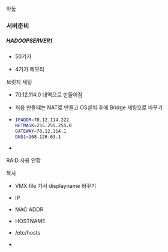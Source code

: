 하둡 



### 서버준비 

##### HADOOPSERVER1

- 50기가

- 4기가 메모리

브릿지 세팅 

- 70.12.114.0 대역으로 만들어짐

- 처음 만들때는 NAT로 만들고 OS설치 후에 Bridge 세팅으로 바꾸기

- ```bash
  IPADDR=70.12.114.222
  NETMASK=255.255.255.0
  GATEWAY=70.12.114.1
  DNS1=168.126.63.1
  ```

- 

RAID 사용 안함





복사

- VMX file  가서 displayname 바꾸기

- IP 
- MAC ADDR
- HOSTNAME
- /etc/hosts
- 